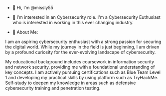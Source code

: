 - 👋 Hi, I’m @missly55

  
- 👀 I’m interested in an Cybersecurity role. I'm a Cybersecurity Euthusiast who is interested in working in this ever changing industry.

  
- 🌱 About Me:
  
I am an aspiring cybersecurity enthusiast with a strong passion for securing the digital world. While my journey in the field is just beginning, I am driven by a profound curiosity for the ever-evolving landscape of cybersecurity.

My educational background includes coursework in information security and network security, providing me with a foundational understanding of key concepts. 
I am actively pursuing certifications such as Blue Team Level 1 and developing my practical skills by using platform such as TryHackMe. 
Self-study to deepen my knowledge in areas such as defensive cybersecurity training and penetration testing.


<!---
missly55/missly55 is a ✨ special ✨ repository because its `README.md` (this file) appears on your GitHub profile.
You can click the Preview link to take a look at your changes.
--->
